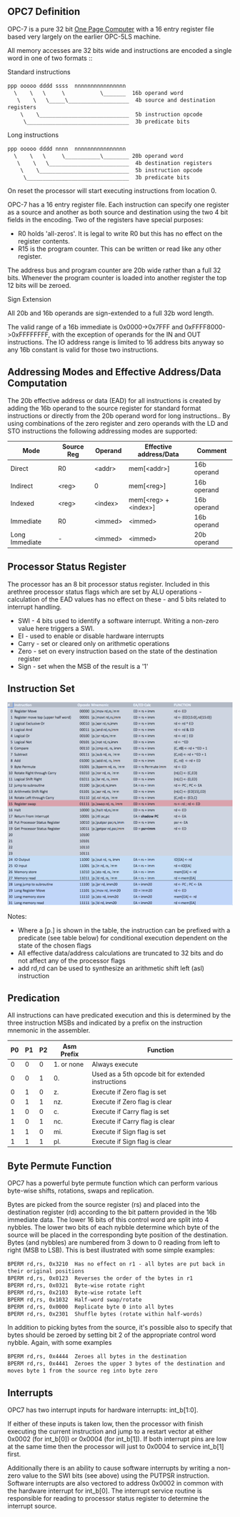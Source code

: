 OPC7 Definition
-----------------

OPC-7 is a pure 32 bit [One Page Computer](.) with a 16 entry register file based very largely on the earlier
OPC-5LS machine.

All memory accesses are 32 bits wide and instructions are encoded a single word in one of two formats ::

Standard instructions

    ppp ooooo dddd ssss  nnnnnnnnnnnnnnnn
      \    \   \     \           \_______  16b operand word
       \    \   \_____\___________________  4b source and destination registers
        \    \____________________________  5b instruction opcode
         \________________________________  3b predicate bits                         

Long instructions

    ppp ooooo dddd nnnn  nnnnnnnnnnnnnnnn
      \    \   \     \___________\________ 20b operand word
       \    \   \_________________________  4b destination registers
        \    \____________________________  5b instruction opcode
         \________________________________  3b predicate bits                         

On reset the processor will start executing instructions from location 0.

OPC-7 has a 16 entry register file. Each instruction can specify one register as a source and another as both source
and destination using the two 4 bit fields in the encoding. Two of the registers have special purposes:

  * R0 holds 'all-zeros'. It is legal to write R0 but this has no effect on the register contents.
  * R15 is the program counter. This can be written or read like any other register.

The address bus and program counter are 20b wide rather than a full 32 bits. Whenever the program counter is
loaded into another register the top 12 bits will be zeroed.

Sign Extension

All 20b and 16b operands are sign-extended to a full 32b word length.

The valid range of a 16b immediate is 0x0000->0x7FFF and 0xFFFF8000->0xFFFFFFFF, with the exception of operands for the IN and OUT
instructions. The IO address range is limited to 16 address bits anyway so any 16b constant is valid for those two instructions.

Addressing Modes and Effective Address/Data Computation
-------------------------------------------------------

The 20b effective address or data (EAD) for all instructions is created by adding the 16b operand to the source register for standard
format instructions or directly from the 20b operand word for long instructions.. By using combinations of the zero register and zero
operands with the LD and STO instructions the following addressing modes are supported:

  |  Mode          | Source Reg | Operand   |  Effective address/Data  | Comment                 |
  |--------------- |------------|-----------|--------------------------|-------------------------|
  | Direct         | R0         | \<addr\>  | mem[\<addr\>]            | 16b operand             |
  | Indirect       | \<reg\>    | 0         | mem[\<reg\>]             | 16b operand             |
  | Indexed        | \<reg\>    | \<index\> | mem[\<reg\> + \<index\>] | 16b operand             |
  | Immediate      | R0         | \<immed\> | \<immed\>                | 16b operand             |
  | Long Immediate | -          | \<immed\> | \<immed\>                | 20b operand             |

Processor Status Register
-------------------------

The processor has an 8 bit processor status register. Included in this arethree processor status flags which 
are set by ALU operations - calculation of the EAD values has no effect on these - and 5 bits related to interrupt
handling. 

  * SWI   - 4 bits used to identify a software interrupt. Writing a non-zero value here triggers a SWI.
  * EI    - used to enable or disable hardware interrupts
  * Carry - set or cleared only on arithmetic operations
  * Zero  - set on every instruction based on the state of the destination register
  * Sign  - set when the MSB of the result is a '1'

Instruction Set
---------------

![OPC7 Instruction Set](./opc7_instruction_set.png)

Notes:

  * Where a [p.] is shown in the table, the instruction can be prefixed with a predicate (see table below) for conditional execution dependent on the state of the chosen flags
  * All effective data/address calculations are truncated to 32 bits and do not affect any of the processor flags
  * add rd,rd can be used to synthesize an arithmetic shift left (asl) instruction

Predication
-----------

All instructions can have predicated execution and this is determined by the three instruction MSBs and indicated by
a prefix on the instruction mnemonic in the assembler.

  | P0 | P1 | P2 | Asm Prefix | Function                                           |
  |----|----|----|------------|----------------------------------------------------|
  |  0 |  0 |  0 | 1. or none | Always execute                                     |
  |  0 |  0 |  1 | 0.         | Used as a 5th opcode bit for extended instructions |
  |  0 |  1 |  0 | z.         | Execute if Zero flag is set                        |
  |  0 |  1 |  1 | nz.        | Execute if Zero flag is clear                      |
  |  1 |  0 |  0 | c.         | Execute if Carry flag is set                       |
  |  1 |  0 |  1 | nc.        | Execute if Carry flag is clear                     |
  |  1 |  1 |  0 | mi.        | Execute if Sign flag is set                        |
  |  1 |  1 |  1 | pl.        | Execute if Sign flag is clear                      |
  
Byte Permute Function
---------------------
							
OPC7 has a powerful byte permute function which can perform various byte-wise shifts, rotations, swaps and replication.		
							
Bytes are picked from the source register (rs) and placed into the destination register (rd) according to the bit pattern
provided in the 16b immediate data. The lower 16 bits of this control word are split into 4 nybbles. The lower two bits
of each nybble determine which byte of the source will be placed in the corresponding byte position of the destination.
Bytes (and nybbles) are numbered from 3 down to 0 reading from left to right (MSB to LSB). This is best illustrated
with some simple examples:
							
    BPERM rd,rs, 0x3210	 Has no effect on r1 - all bytes are put back in their original positions
    BPERM rd,rs, 0x0123  Reverses the order of the bytes in r1					
    BPERM rd,rs, 0x0321	 Byte-wise rotate right					
    BPERM rd,rs, 0x2103	 Byte-wise rotate left					
    BPERM rd,rs, 0x1032	 Half-word swap/rotate					
    BPERM rd,rs, 0x0000	 Replicate byte 0 into all bytes					
    BPERM rd,rs, 0x2301  Shuffle bytes (rotate within half-words)					
							
In addition to picking bytes from the source, it's possible also to specify that bytes should be zeroed by setting bit 2
of the appropriate control word nybble. Again, with some examples

    BPERM rd,rs, 0x4444	 Zeroes all bytes in the destination 
    BPERM rd,rs, 0x4441  Zeroes the upper 3 bytes of the destination and moves byte 1 from the source reg into byte zero
							  
Interrupts
----------
  
OPC7 has two interrupt inputs for hardware interrupts: int\_b[1:0].
  
If either of these inputs is taken low, then the processor with finish executing the current instruction and jump to a restart vector at either 0x0002 (for int\_b[0]) or 0x0004 (for int\_b[1]). If both interrupt pins are low at the same time then the processor will just to 0x0004 to service int\_b[1] first.
  
Additionally there is an ability to cause software interrupts by writing a non-zero value to the SWI bits (see above) using the PUTPSR instruction. Software interrupts are also vectored to address 0x0002 in common with the hardware interrupt for int\_b[0]. The interrupt service routine is responsible for reading to processor status register to determine the interrupt source.
